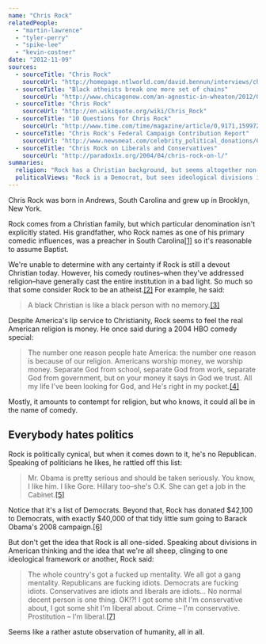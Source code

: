 ```yaml
---
name: "Chris Rock"
relatedPeople:
  - "martin-lawrence"
  - "tyler-perry"
  - "spike-lee"
  - "kevin-costner"
date: "2012-11-09"
sources:
  - sourceTitle: "Chris Rock"
    sourceUrl: "http://homepage.ntlworld.com/david.bennun/interviews/chrisrock.html"
  - sourceTitle: "Black atheists break one more set of chains"
    sourceUrl: "http://www.chicagonow.com/an-agnostic-in-wheaton/2012/06/black-atheists-break-one-more-set-of-chains/"
  - sourceTitle: "Chris Rock"
    sourceUrl: "http://en.wikiquote.org/wiki/Chris_Rock"
  - sourceTitle: "10 Questions for Chris Rock"
    sourceUrl: "http://www.time.com/time/magazine/article/0,9171,1599723,00.html"
  - sourceTitle: "Chris Rock's Federal Campaign Contribution Report"
    sourceUrl: "http://www.newsmeat.com/celebrity_political_donations/Chris_Rock.php"
  - sourceTitle: "Chris Rock on Liberals and Conservatives"
    sourceUrl: "http://paradox1x.org/2004/04/chris-rock-on-l/"
summaries:
  religion: "Rock has a Christian background, but seems altogether non-religious."
  politicalViews: "Rock is a Democrat, but sees ideological divisions in America as ridiculous."
---
```


Chris Rock was born in Andrews, South Carolina and grew up in Brooklyn, New York.

Rock comes from a Christian family, but which particular denomination isn't explicitly stated. His grandfather, who Rock names as one of his primary comedic influences, was a preacher in South Carolina<a class="source-citation" href="#http%3A%2F%2Fhomepage.ntlworld.com%2Fdavid.bennun%2Finterviews%2Fchrisrock.html" title="Chris Rock">[1]</a> so it's reasonable to assume Baptist.

We're unable to determine with any certainty if Rock is still a devout Christian today. However, his comedy routines–when they've addressed religion–have generally cast the entire institution in a bad light. So much so that some consider Rock to be an atheist.<a class="source-citation" href="#http%3A%2F%2Fwww.chicagonow.com%2Fan-agnostic-in-wheaton%2F2012%2F06%2Fblack-atheists-break-one-more-set-of-chains%2F" title="Black atheists break one more set of chains">[2]</a> For example, he said:

>A black Christian is like a black person with no memory.<a class="source-citation" href="#http%3A%2F%2Fwww.chicagonow.com%2Fan-agnostic-in-wheaton%2F2012%2F06%2Fblack-atheists-break-one-more-set-of-chains%2F" title="Black atheists break one more set of chains">[3]</a>

Despite America's lip service to Christianity, Rock seems to feel the real American religion is money. He once said during a 2004 HBO comedy special:

>The number one reason people hate America: the number one reason is because of our religion. Americans worship money, we worship money. Separate God from school, separate God from work, separate God from government, but on your money it says in God we trust. All my life I've been looking for God, and He's right in my pocket.<a class="source-citation" href="#http%3A%2F%2Fen.wikiquote.org%2Fwiki%2FChris_Rock" title="Chris Rock">[4]</a>

Mostly, it amounts to contempt for religion, but who knows, it could all be in the name of comedy.


## Everybody hates politics

Rock is politically cynical, but when it comes down to it, he's no Republican. Speaking of politicians he likes, he rattled off this list:

>Mr. Obama is pretty serious and should be taken seriously. You know, I like him. I like Gore. Hillary too–she's O.K. She can get a job in the Cabinet.<a class="source-citation" href="#http%3A%2F%2Fwww.time.com%2Ftime%2Fmagazine%2Farticle%2F0%2C9171%2C1599723%2C00.html" title="10 Questions for Chris Rock">[5]</a>

Notice that it's a list of Democrats. Beyond that, Rock has donated $42,100 to Democrats, with exactly $40,000 of that tidy little sum going to Barack Obama's 2008 campaign.<a class="source-citation" href="#http%3A%2F%2Fwww.newsmeat.com%2Fcelebrity_political_donations%2FChris_Rock.php" title="Chris Rock&apos;s Federal Campaign Contribution Report">[6]</a>

But don't get the idea that Rock is all one-sided. Speaking about divisions in American thinking and the idea that we're all sheep, clinging to one ideological framework or another, Rock said:

>The whole country's got a fucked up mentality. We all got a gang mentality. Republicans are fucking idiots. Democrats are fucking idiots. Conservatives are idiots and liberals are idiots… No normal decent person is one thing. OK!?! I got some shit I'm conservative about, I got some shit I'm liberal about. Crime – I'm conservative. Prostitution – I'm liberal.<a class="source-citation" href="#http%3A%2F%2Fparadox1x.org%2F2004%2F04%2Fchris-rock-on-l%2F" title="Chris Rock on Liberals and Conservatives">[7]</a>

Seems like a rather astute observation of humanity, all in all.